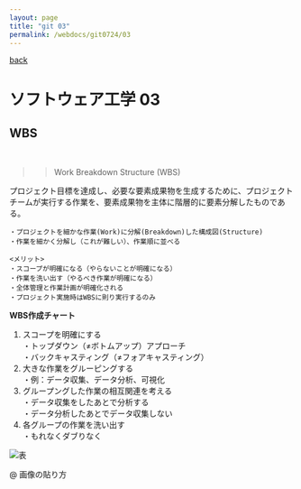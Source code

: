 ```yaml
---
layout: page
title: "git 03"
permalink: /webdocs/git0724/03
---
```


[back](/webdocs/git0724)

# ソフトウェア工学 03

## WBS

<br>

>> Work Breakdown Structure (WBS)

プロジェクト目標を達成し、必要な要素成果物を生成するために、プロジェクトチームが実行する作業を、要素成果物を主体に階層的に要素分解したものである。

```
・プロジェクトを細かな作業(Work)に分解(Breakdown)した構成図(Structure)
・作業を細かく分解し（これが難しい）、作業順に並べる

<メリット>
・スコープが明確になる（やらないことが明確になる）
・作業を洗い出す（やるべき作業が明確になる）
・全体管理と作業計画が明確化される
・プロジェクト実施時はWBSに則り実行するのみ
```

**WBS作成チャート**

1. スコープを明確にする<br>
・トップダウン（≠ボトムアップ）アプローチ<br>
・バックキャスティング（≠フォアキャスティング）
2. 大きな作業をグルーピングする<br>
・例：データ収集、データ分析、可視化
3. グループングした作業の相互関連を考える<br>
・データ収集をしたあとで分析する<br>
・データ分析したあとでデータ収集しない<br>
4. 各グループの作業を洗い出す<br>
・もれなくダブりなく<br>


![表](/workspaces/hello-world/webdocs/WBS表.png)

@ 画像の貼り方